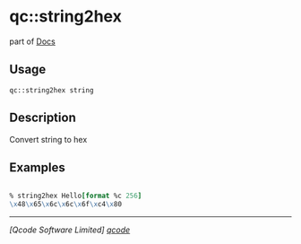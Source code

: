 qc::string2hex
==============

part of [Docs](.)

Usage
-----
`qc::string2hex string`

Description
-----------
Convert string to hex

Examples
--------
```tcl

% string2hex Hello[format %c 256]
\x48\x65\x6c\x6c\x6f\xc4\x80
```

----------------------------------
*[Qcode Software Limited] [qcode]*

[qcode]: www.qcode.co.uk "Qcode Software"